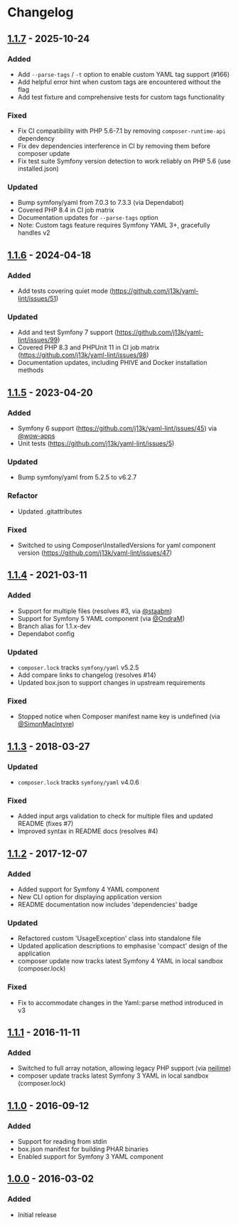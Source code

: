 # Changelog

## [1.1.7] - 2025-10-24

### Added

* Add `--parse-tags` / `-t` option to enable custom YAML tag support (#166)
* Add helpful error hint when custom tags are encountered without the flag
* Add test fixture and comprehensive tests for custom tags functionality

### Fixed

* Fix CI compatibility with PHP 5.6-7.1 by removing `composer-runtime-api` dependency
* Fix dev dependencies interference in CI by removing them before composer update
* Fix test suite Symfony version detection to work reliably on PHP 5.6 (use installed.json)

### Updated

* Bump symfony/yaml from 7.0.3 to 7.3.3 (via Dependabot)
* Covered PHP 8.4 in CI job matrix
* Documentation updates for `--parse-tags` option
* Note: Custom tags feature requires Symfony YAML 3+, gracefully handles v2

## [1.1.6] - 2024-04-18

### Added

* Add tests covering quiet mode (https://github.com/j13k/yaml-lint/issues/51)

### Updated

* Add and test Symfony 7 support (https://github.com/j13k/yaml-lint/issues/99)
* Covered PHP 8.3 and PHPUnit 11 in CI job matrix (https://github.com/j13k/yaml-lint/issues/98)
* Documentation updates, including PHIVE and Docker installation methods

## [1.1.5] - 2023-04-20

### Added

- Symfony 6 support (https://github.com/j13k/yaml-lint/issues/45) via [@wow-apps](https://github.com/wow-apps)
- Unit tests (https://github.com/j13k/yaml-lint/issues/5)

### Updated

- Bump symfony/yaml from 5.2.5 to v6.2.7

### Refactor

- Updated .gitattributes

### Fixed

- Switched to using Composer\InstalledVersions for yaml component version (https://github.com/j13k/yaml-lint/issues/47)

## [1.1.4] - 2021-03-11

### Added

- Support for multiple files (resolves #3, via [@staabm](https://github.com/staabm))
- Support for Symfony 5 YAML component (via [@OndraM](https://github.com/OndraM))
- Branch alias for 1.1.x-dev
- Dependabot config

### Updated

- `composer.lock` tracks `symfony/yaml` v5.2.5
- Add compare links to changelog (resolves #14)
- Updated box.json to support changes in upstream requirements

### Fixed

- Stopped notice when Composer manifest name key is undefined (via [@SimonMacIntyre](https://github.com/SimonMacIntyre))

## [1.1.3] - 2018-03-27

### Updated

- `composer.lock` tracks `symfony/yaml` v4.0.6

### Fixed

- Added input args validation to check for multiple files and updated README
  (fixes #7)
- Improved syntax in README docs (resolves #4)

## [1.1.2] - 2017-12-07

### Added

- Added support for Symfony 4 YAML component
- New CLI option for displaying application version
- README documentation now includes 'dependencies' badge

### Updated

- Refactored custom 'UsageException' class into standalone file
- Updated application descriptions to emphasise 'compact' design of the application
- composer update now tracks latest Symfony 4 YAML in local sandbox (composer.lock)

### Fixed

- Fix to accommodate changes in the Yaml::parse method introduced in v3

## [1.1.1] - 2016-11-11

### Added

- Switched to full array notation, allowing legacy PHP support (via [neilime](https://github.com/neilime))
- composer update tracks latest Symfony 3 YAML in local sandbox (composer.lock)

## [1.1.0] - 2016-09-12

### Added

- Support for reading from stdin
- box.json manifest for building PHAR binaries
- Enabled support for Symfony 3 YAML component

## [1.0.0] - 2016-03-02

### Added

- Initial release

[1.0.0]: https://github.com/j13k/yaml-lint/compare/e2142c1..1.0.0

[1.1.0]: https://github.com/j13k/yaml-lint/compare/1.0.0..1.1.0

[1.1.1]: https://github.com/j13k/yaml-lint/compare/1.1.0..1.1.1

[1.1.2]: https://github.com/j13k/yaml-lint/compare/1.1.1..1.1.2

[1.1.3]: https://github.com/j13k/yaml-lint/compare/1.1.2..1.1.3

[1.1.4]: https://github.com/j13k/yaml-lint/compare/1.1.3..1.1.4

[1.1.5]: https://github.com/j13k/yaml-lint/compare/1.1.4..1.1.5

[1.1.6]: https://github.com/j13k/yaml-lint/compare/1.1.5..1.1.6

[1.1.7]: https://github.com/j13k/yaml-lint/compare/1.1.6..1.1.7

[1.1.x-dev]: https://github.com/j13k/yaml-lint/compare/1.1.6..HEAD
